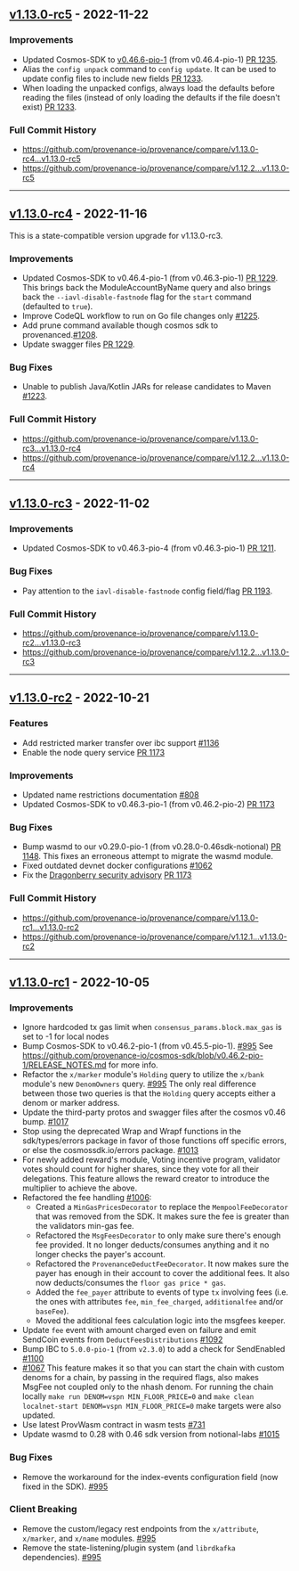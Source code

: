 ## [v1.13.0-rc5](https://github.com/provenance-io/provenance/releases/tag/v1.13.0-rc5) - 2022-11-22

### Improvements

* Updated Cosmos-SDK to [v0.46.6-pio-1](https://github.com/provenance-io/cosmos-sdk/blob/v0.46.6-pio-1/RELEASE_NOTES.md) (from v0.46.4-pio-1) [PR 1235](https://github.com/provenance-io/provenance/pull/1235).
* Alias the `config unpack` command to `config update`. It can be used to update config files to include new fields [PR 1233](https://github.com/provenance-io/provenance/pull/1233).
* When loading the unpacked configs, always load the defaults before reading the files (instead of only loading the defaults if the file doesn't exist) [PR 1233](https://github.com/provenance-io/provenance/pull/1233).

### Full Commit History

* https://github.com/provenance-io/provenance/compare/v1.13.0-rc4...v1.13.0-rc5
* https://github.com/provenance-io/provenance/compare/v1.12.2...v1.13.0-rc5

---

## [v1.13.0-rc4](https://github.com/provenance-io/provenance/releases/tag/v1.13.0-rc4) - 2022-11-16

This is a state-compatible version upgrade for v1.13.0-rc3.

### Improvements

* Updated Cosmos-SDK to v0.46.4-pio-1 (from v0.46.3-pio-1) [PR 1229](https://github.com/provenance-io/provenance/pull/1229).
  This brings back the ModuleAccountByName query and also brings back the `--iavl-disable-fastnode` flag for the `start` command (defaulted to `true`).
* Improve CodeQL workflow to run on Go file changes only [#1225](https://github.com/provenance-io/provenance/issues/1225).
* Add prune command available though cosmos sdk to provenanced.[#1208](https://github.com/provenance-io/provenance/issues/1208).
* Update swagger files [PR 1229](https://github.com/provenance-io/provenance/pull/1229).

### Bug Fixes

* Unable to publish Java/Kotlin JARs for release candidates to Maven [#1223](https://github.com/provenance-io/provenance/issues/1223).

### Full Commit History

* https://github.com/provenance-io/provenance/compare/v1.13.0-rc3...v1.13.0-rc4
* https://github.com/provenance-io/provenance/compare/v1.12.2...v1.13.0-rc4

---

## [v1.13.0-rc3](https://github.com/provenance-io/provenance/releases/tag/v1.13.0-rc2) - 2022-11-02

### Improvements

* Updated Cosmos-SDK to v0.46.3-pio-4 (from v0.46.3-pio-1) [PR 1211](https://github.com/provenance-io/provenance/pull/1211).

### Bug Fixes

* Pay attention to the `iavl-disable-fastnode` config field/flag [PR 1193](https://github.com/provenance-io/provenance/pull/1193).

### Full Commit History

* https://github.com/provenance-io/provenance/compare/v1.13.0-rc2...v1.13.0-rc3
* https://github.com/provenance-io/provenance/compare/v1.12.2...v1.13.0-rc3

---

## [v1.13.0-rc2](https://github.com/provenance-io/provenance/releases/tag/v1.13.0-rc2) - 2022-10-21

### Features

* Add restricted marker transfer over ibc support [#1136](https://github.com/provenance-io/provenance/issues/1136)
* Enable the node query service [PR 1173](https://github.com/provenance-io/provenance/pull/1173)

### Improvements

* Updated name restrictions documentation [#808](https://github.com/provenance-io/provenance/issues/808)
* Updated Cosmos-SDK to v0.46.3-pio-1 (from v0.46.2-pio-2) [PR 1173](https://github.com/provenance-io/provenance/pull/1173)

### Bug Fixes

* Bump wasmd to our v0.29.0-pio-1 (from v0.28.0-0.46sdk-notional) [PR 1148](https://github.com/provenance-io/provenance/pull/1148).
  This fixes an erroneous attempt to migrate the wasmd module.
* Fixed outdated devnet docker configurations [#1062](https://github.com/provenance-io/provenance/issues/1062)
* Fix the [Dragonberry security advisory](https://forum.cosmos.network/t/ibc-security-advisory-dragonberry/7702) [PR 1173](https://github.com/provenance-io/provenance/pull/1173)

### Full Commit History

* https://github.com/provenance-io/provenance/compare/v1.13.0-rc1...v1.13.0-rc2
* https://github.com/provenance-io/provenance/compare/v1.12.1...v1.13.0-rc2

---

## [v1.13.0-rc1](https://github.com/provenance-io/provenance/releases/tag/v1.13.0-rc1) - 2022-10-05

### Improvements

* Ignore hardcoded tx gas limit when `consensus_params.block.max_gas` is set to -1 for local nodes
* Bump Cosmos-SDK to v0.46.2-pio-1 (from v0.45.5-pio-1). [#995](https://github.com/provenance-io/provenance/issues/995)
  See https://github.com/provenance-io/cosmos-sdk/blob/v0.46.2-pio-1/RELEASE_NOTES.md for more info.
* Refactor the `x/marker` module's `Holding` query to utilize the `x/bank` module's new `DenomOwners` query. [#995](https://github.com/provenance-io/provenance/issues/995)
  The only real difference between those two queries is that the `Holding` query accepts either a denom or marker address.
* Update the third-party protos and swagger files after the cosmos v0.46 bump. [#1017](https://github.com/provenance-io/provenance/issues/1017)
* Stop using the deprecated Wrap and Wrapf functions in the sdk/types/errors package in favor of those functions off specific errors, or else the cosmossdk.io/errors package. [#1013](https://github.com/provenance-io/provenance/issues/995)
* For newly added reward's module, Voting incentive program, validator votes should count for higher shares, since they vote for all their delegations.
  This feature allows the reward creator to introduce the multiplier to achieve the above.
* Refactored the fee handling [#1006](https://github.com/provenance-io/provenance/issues/1006):
  * Created a `MinGasPricesDecorator` to replace the `MempoolFeeDecorator` that was removed from the SDK. It makes sure the fee is greater than the validators min-gas fee.
  * Refactored the `MsgFeesDecorator` to only make sure there's enough fee provided. It no longer deducts/consumes anything and it no longer checks the payer's account.
  * Refactored the `ProvenanceDeductFeeDecorator`. It now makes sure the payer has enough in their account to cover the additional fees. It also now deducts/consumes the `floor gas price * gas`.
  * Added the `fee_payer` attribute to events of type `tx` involving fees (i.e. the ones with attributes `fee`, `min_fee_charged`, `additionalfee` and/or `baseFee`).
  * Moved the additional fees calculation logic into the msgfees keeper.
* Update `fee` event with amount charged even on failure and emit SendCoin events from `DeductFeesDistributions` [#1092](https://github.com/provenance-io/provenance/issues/1092)
* Bump IBC to `5.0.0-pio-1` (from `v2.3.0`) to add a check for SendEnabled [#1100](https://github.com/provenance-io/provenance/issues/1100)
*  [#1067](https://github.com/provenance-io/provenance/issues/1067) This feature makes it so that you can start the chain with custom denoms for a chain, by passing in the required flags, also makes MsgFee not coupled only to the nhash denom.
   For running the chain locally `make run DENOM=vspn MIN_FLOOR_PRICE=0` and `make clean localnet-start DENOM=vspn MIN_FLOOR_PRICE=0` make targets were also updated.
* Use latest ProvWasm contract in wasm tests [#731](https://github.com/provenance-io/provenance/issues/731)
* Update wasmd to 0.28 with 0.46 sdk version from notional-labs [#1015](https://github.com/provenance-io/provenance/issues/1015)

### Bug Fixes

* Remove the workaround for the index-events configuration field (now fixed in the SDK). [#995](https://github.com/provenance-io/provenance/issues/995)

### Client Breaking

* Remove the custom/legacy rest endpoints from the `x/attribute`, `x/marker`, and `x/name` modules. [#995](https://github.com/provenance-io/provenance/issues/995)
* Remove the state-listening/plugin system (and `librdkafka` dependencies). [#995](https://github.com/provenance-io/provenance/issues/995)
